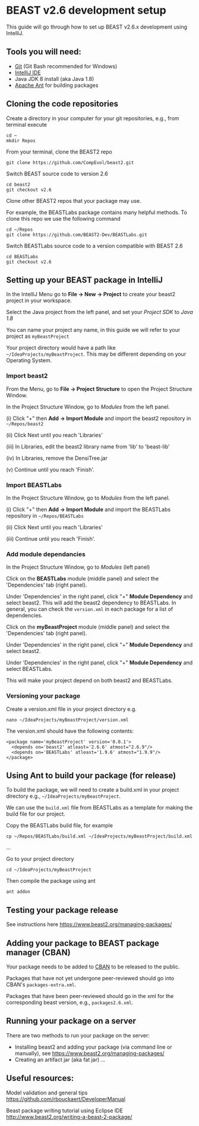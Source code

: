 # BEAST v2.6 development setup
This guide will go through how to set up BEAST v2.6.x development using IntelliJ.

## Tools you will need:
* [Git](https://git-scm.com/downloads) (Git Bash recommended for Windows)
* [IntelliJ IDE](https://www.jetbrains.com/idea/)
* Java JDK 8 install (aka Java 1.8) 
* [Apache Ant](https://ant.apache.org/manual/install.html) for building packages

## Cloning the code repositories
Create a directory in your computer for your git repositories, e.g., from terminal execute
```
cd ~
mkdir Repos
```
From your terminal, clone the BEAST2 repo
```
git clone https://github.com/CompEvol/beast2.git
```
Switch BEAST source code to version 2.6
```
cd beast2
git checkout v2.6
```
Clone other BEAST2 repos that your package may use. 

For example, the BEASTLabs package contains many helpful methods. 
To clone this repo we use the following command
```
cd ~/Repos
git clone https://github.com/BEAST2-Dev/BEASTLabs.git
```
Switch BEASTLabs source code to a version compatible with BEAST 2.6
```
cd BEASTLabs
git checkout v2.6
```

## Setting up your BEAST package in IntelliJ
In the IntelliJ Menu go to **File -> New -> Project** to create your beast2 project in your workspace. 

Select the Java project from the left panel, and set your *Project SDK* to *Java 1.8*

You can name your project any name, in this guide we will refer to your project as `myBeastProject`

Your project directory would have a path like `~/IdeaProjects/myBeastProject`. This may be different depending on your Operating System. 

### Import beast2
From the Menu, go to **File -> Project Structure** to open the Project Structure Window. 

In the Project Structure Window, go to *Modules* from the left panel.

(i) Click "+" then **Add -> Import Module** and import the beast2 repository in `~/Repos/beast2` 

(ii) Click Next until you reach 'Libraries'

(iii) In Libraries, edit the beast2 library name from 'lib' to 'beast-lib'

(iv) In Libraries, remove the DensiTree.jar  

(v) Continue until you reach 'Finish'.

### Import BEASTLabs
In the Project Structure Window, go to *Modules* from the left panel.

(i) Click "+" then **Add -> Import Module** and import the BEASTLabs repository in `~/Repos/BEASTLabs` 

(ii) Click Next until you reach 'Libraries'

(iii) Continue until you reach 'Finish'.

### Add module dependancies
In the Project Structure Window, go to *Modules* (left panel)

Click on the **BEASTLabs** module (middle panel) and select the 'Dependencies' tab (right panel).

Under 'Dependencies' in the right panel, click "+" **Module Dependency** and select beast2. This will add the beast2 dependency to BEASTLabs. 
In general, you can check the `version.xml` in each package for a list of dependencies. 

Click on the **myBeastProject** module (middle panel) and select the 'Dependencies' tab (right panel).

Under 'Dependencies' in the right panel, click "+" **Module Dependency** and select beast2.

Under 'Dependencies' in the right panel, click "+" **Module Dependency** and select BEASTLabs.

This will make your project depend on both beast2 and BEASTLabs. 

### Versioning your package
Create a version.xml file in your project directory e.g.
```
nano ~/IdeaProjects/myBeastProject/version.xml
```

The version.xml should have the following contents:
```
<package name='myBeastProject' version='0.0.1'>
  <depends on='beast2' atleast='2.6.6' atmost="2.6.9"/>
  <depends on='BEASTLabs' atleast='1.9.6' atmost="1.9.9"/>
</package>
```

## Using Ant to build your package (for release)
To build the package, we will need to create a build.xml in your project directory e.g., `~/IdeaProjects/myBeastProject`. 

We can use the `build.xml` file from BEASTLabs as a template for making the build file for our project.

Copy the BEASTLabs build file, for example

```
cp ~/Repos/BEASTLabs/build.xml ~/IdeaProjects/myBeastProject/build.xml
```

...


Go to your project directory
```
cd ~/IdeaProjects/myBeastProject
```
Then compile the package using ant
```
ant addon
```

## Testing your package release
See instructions here https://www.beast2.org/managing-packages/

## Adding your package to BEAST package manager (CBAN)
Your package needs to be added to [CBAN](https://github.com/CompEvol/CBAN) to be released to the public. 

Packages that have not yet undergone peer-reviewed should go into CBAN's `packages-extra.xml`.

Packages that have been peer-reviewed should go in the xml for the corresponding beast version, e.g., `packages2.6.xml`.

## Running your package on a server
There are two methods to run your package on the server: 
* Installing beast2 and adding your package (via command line or manually), see https://www.beast2.org/managing-packages/
* Creating an artifact jar (aka fat jar)
...

## Useful resources:
Model validation and general tips
https://github.com/rbouckaert/DeveloperManual

Beast package writing tutorial using Eclipse IDE
http://www.beast2.org/writing-a-beast-2-package/
